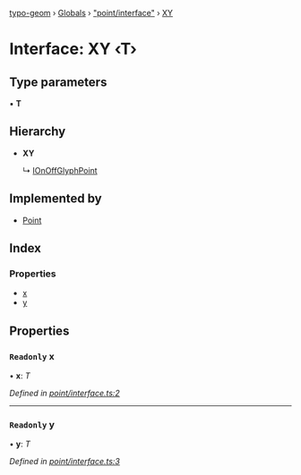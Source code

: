 [typo-geom](../README.md) › [Globals](../globals.md) › ["point/interface"](../modules/_point_interface_.md) › [XY](_point_interface_.xy.md)

# Interface: XY ‹**T**›

## Type parameters

▪ **T**

## Hierarchy

* **XY**

  ↳ [IOnOffGlyphPoint](_point_interface_.ionoffglyphpoint.md)

## Implemented by

* [Point](../classes/_point_point_.point.md)

## Index

### Properties

* [x](_point_interface_.xy.md#readonly-x)
* [y](_point_interface_.xy.md#readonly-y)

## Properties

### `Readonly` x

• **x**: *T*

*Defined in [point/interface.ts:2](https://github.com/be5invis/typo-geom/blob/9ebaae4/src/point/interface.ts#L2)*

___

### `Readonly` y

• **y**: *T*

*Defined in [point/interface.ts:3](https://github.com/be5invis/typo-geom/blob/9ebaae4/src/point/interface.ts#L3)*
